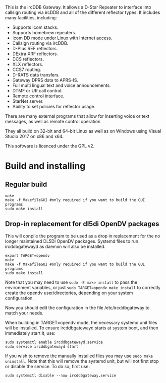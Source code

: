 This is the ircDDB Gateway. It allows a D-Star Repeater to interface into callsign routing via ircDDB and all of the different reflector types. It includes many facilities, including:

* Supports Icom stacks.
* Supports homebrew repeaters.
* Icom DD mode under Linux with Internet access.
* Callsign routing via ircDDB.
* D-Plus REF reflectors.
* DExtra XRF reflectors.
* DCS reflectors.
* XLX reflectors.
* CCS7 routing.
* D-RATS data transfers.
* Gateway DPRS data to APRS-IS.
* Full multi lingual text and voice announcements.
* DTMF or UR call control.
* Remote control interface.
* StarNet server.
* Ability to set policies for reflector usage.

There are many external programs that allow for inserting voice or text messages, as well as remote control operation.

They all build on 32-bit and 64-bit Linux as well as on Windows using Visual Studio 2017 on x86 and x64.

This software is licenced under the GPL v2.

# Build and installing
## Regular build
```shell
make
make -f MakefileGUI #only required if you want to build the GUI programs
sudo make install
```
## Drop-in replacement for dl5di OpenDV packages
This will conpile the program to be used as a drop in replacement for the no longer maintained DL5DI OpenDV packages. Systemd files to run ircddbgatewayd as daemon will also be installed.
```shell
export TARGET=opendv
make
make -f MakefileGUI #only required if you want to build the GUI programs
sudo make install
```
Note that you may need to use `sudo -E make install` to pass the environment variables, or just `sudo TARGET=opendv make install` to correctly create the opendv user/directories, depending on your system configuration.

Now you should edit the configuration in the file /etc/ircddbgateway to match your needs.

When building in TARGET=opendv mode, the necessary systemd unit files will be installed. To ensure ircddbgatewayd starts at system boot, and then immediately start it, use:
```shell
sudo systemctl enable ircddbgatewayd.service
sudo service ircddbgatewayd start
```

If you wish to remove the manually installed files you may use `sudo make uninstall`.
Note that this will remove the systemd unit, but will not first stop or disable the service. To do so, first use:
```shell
sudo systemctl disable --now ircddbgateway.service
```
